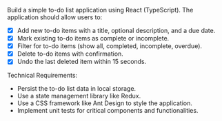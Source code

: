 Build a simple to-do list application using React (TypeScript). The application should allow users to:
- [x] Add new to-do items with a title, optional description, and a due date.
- [x] Mark existing to-do items as complete or incomplete.
- [x] Filter for to-do items (show all, completed, incomplete, overdue).
- [x] Delete to-do items with confirmation.
- [x] Undo the last deleted item within 15 seconds.

Technical Requirements:
- Persist the to-do list data in local storage.
- Use a state management library like Redux.
- Use a CSS framework like Ant Design to style the application.
- Implement unit tests for critical components and functionalities.